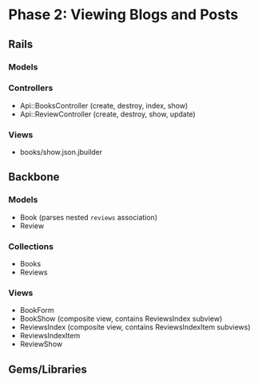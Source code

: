 # Phase 2: Viewing Blogs and Posts

## Rails
### Models

### Controllers
* Api::BooksController (create, destroy, index, show)
* Api::ReviewController (create, destroy, show, update)

### Views
* books/show.json.jbuilder

## Backbone
### Models
* Book (parses nested `reviews` association)
* Review

### Collections
* Books
* Reviews

### Views
* BookForm
* BookShow (composite view, contains ReviewsIndex subview)
* ReviewsIndex (composite view, contains ReviewsIndexItem subviews)
* ReviewsIndexItem
* ReviewShow

## Gems/Libraries
